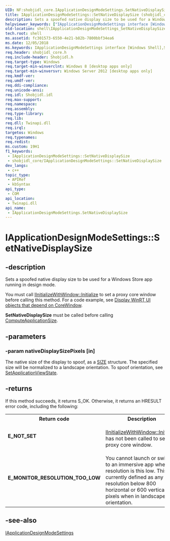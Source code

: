 ```yaml
---
UID: NF:shobjidl_core.IApplicationDesignModeSettings.SetNativeDisplaySize
title: IApplicationDesignModeSettings::SetNativeDisplaySize (shobjidl_core.h)
description: Sets a spoofed native display size to be used for a Windows Store app running in design mode.
helpviewer_keywords: ["IApplicationDesignModeSettings interface [Windows Shell]","SetNativeDisplaySize method","IApplicationDesignModeSettings.SetNativeDisplaySize","IApplicationDesignModeSettings::SetNativeDisplaySize","SetNativeDisplaySize","SetNativeDisplaySize method [Windows Shell]","SetNativeDisplaySize method [Windows Shell]","IApplicationDesignModeSettings interface","shell.IApplicationDesignModeSettings_SetNativeDisplaySize","shobjidl_core/IApplicationDesignModeSettings::SetNativeDisplaySize"]
old-location: shell\IApplicationDesignModeSettings_SetNativeDisplaySize.htm
tech.root: shell
ms.assetid: fc301573-6550-4e21-b82b-7800bbf34ea6
ms.date: 12/05/2018
ms.keywords: IApplicationDesignModeSettings interface [Windows Shell],SetNativeDisplaySize method, IApplicationDesignModeSettings.SetNativeDisplaySize, IApplicationDesignModeSettings::SetNativeDisplaySize, SetNativeDisplaySize, SetNativeDisplaySize method [Windows Shell], SetNativeDisplaySize method [Windows Shell],IApplicationDesignModeSettings interface, shell.IApplicationDesignModeSettings_SetNativeDisplaySize, shobjidl_core/IApplicationDesignModeSettings::SetNativeDisplaySize
req.header: shobjidl_core.h
req.include-header: Shobjidl.h
req.target-type: Windows
req.target-min-winverclnt: Windows 8 [desktop apps only]
req.target-min-winversvr: Windows Server 2012 [desktop apps only]
req.kmdf-ver: 
req.umdf-ver: 
req.ddi-compliance: 
req.unicode-ansi: 
req.idl: Shobjidl.idl
req.max-support: 
req.namespace: 
req.assembly: 
req.type-library: 
req.lib: 
req.dll: Twinapi.dll
req.irql: 
targetos: Windows
req.typenames: 
req.redist: 
ms.custom: 19H1
f1_keywords:
 - IApplicationDesignModeSettings::SetNativeDisplaySize
 - shobjidl_core/IApplicationDesignModeSettings::SetNativeDisplaySize
dev_langs:
 - c++
topic_type:
 - APIRef
 - kbSyntax
api_type:
 - COM
api_location:
 - Twinapi.dll
api_name:
 - IApplicationDesignModeSettings.SetNativeDisplaySize
---
```


# IApplicationDesignModeSettings::SetNativeDisplaySize


## -description

Sets a spoofed native display size to be used for a Windows Store app running in design mode.

You must call <a href="/windows/desktop/api/shobjidl_core/nf-shobjidl_core-iinitializewithwindow-initialize">IInitializeWithWindow::Initialize</a> to set a proxy core window before calling this method. For a code example, see [Display WinRT UI objects that depend on CoreWindow](/windows/apps/develop/ui-input/display-ui-objects#winui-3-with-c).

<b>SetNativeDisplaySize</b> must be called before calling <a href="/windows/desktop/api/shobjidl_core/nf-shobjidl_core-iapplicationdesignmodesettings-computeapplicationsize">ComputeApplicationSize</a>.

## -parameters

### -param nativeDisplaySizePixels [in]

The native size of the display to spoof, as a <a href="/previous-versions/dd145106(v=vs.85)">SIZE</a> structure. The specified size will be normalized to a landscape orientation. To spoof orientation, see <a href="/windows/desktop/api/shobjidl_core/nf-shobjidl_core-iapplicationdesignmodesettings-setapplicationviewstate">SetApplicationViewState</a>.

## -returns

If this method succeeds, it returns S_OK. Otherwise, it returns an HRESULT error code, including the following:

<table>
<tr>
<th>Return code</th>
<th>Description</th>
</tr>
<tr>
<td width="40%">
<dl>
<dt><b>E_NOT_SET</b></dt>
</dl>
</td>
<td width="60%">

<a href="/windows/desktop/api/shobjidl_core/nf-shobjidl_core-iinitializewithwindow-initialize">IInitializeWithWindow::Initialize</a> has not been called to set a proxy core window.

</td>
</tr>
<tr>
<td width="40%">
<dl>
<dt><b>E_MONITOR_RESOLUTION_TOO_LOW </b></dt>
</dl>
</td>
<td width="60%">
You cannot launch or switch to an immersive app when the resolution is this low. This is currently defined as any resolution below 800 horizontal or 600 vertical pixels when in landscape orientation.

</td>
</tr>
</table>

## -see-also

<a href="/windows/desktop/api/shobjidl_core/nn-shobjidl_core-iapplicationdesignmodesettings">IApplicationDesignModeSettings</a>